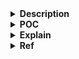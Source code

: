 <details>
<summary><strong>Description</strong></summary>
<p>

we will be trying to allocate partially overlapping chunks.

this time around, we will be doing so via expanding the size of an unsorted bin chunk, into an adjacent heap chunk we wish to allocate partially overlapping data into. Then, we will allocate that expanded chunk...

</p>
</details>

<details>
<summary><strong>POC</strong></summary>
<p>

> compiled with glibc `2.31`, `2.35`, `2.38` and `2.39`

```c
#include <stdio.h>
#include <stdlib.h>

void main() {
    setbuf(stdin, NULL); // disable buffering so _IO_FILE does not interfere with our heap
    setbuf(stdout, NULL);

    long *chunk0, *chunk1, *overlapping_chunk, *overlapping_chunk_end;

    chunk0 = malloc(0x420);
    chunk1 = malloc(0x80);

    free(chunk0);

    /*VULNERABILITY*/
    chunk0[-1] = 0x470 + 0x10; // expand the chunk0 (freed) size, overlapping with chunk1
    /*VULNERABILITY*/

    // this two fields need to fengshui depend on expanded size
    chunk1[8] = 0x470 + 0x10; // fake adjacent chunk prev_size
    chunk1[9] = 0x40; // fake adjacent chunk size

    overlapping_chunk = malloc(0x470); // allocate unsortedbin chunk via exact fit mechanism
    overlapping_chunk_end = (long *)((long)overlapping_chunk + 0x470 + 0x10);

    printf("overlapping chunk begin: %p\n", overlapping_chunk);
    printf("overlapping chunk end: %p\n", overlapping_chunk_end);
    printf("chunk 1: %p\n", chunk1);
}
```

</p>
</details>

<details>
<summary><strong>Explain</strong></summary>
<p>

so this process is going to be a bit simpler than previous techniques that produce more or less the same result.

**the first** thing we will have to do is free a chunk and have it inserted into the unsorted bin, that is adjacent to the chunk which we want to allocate again.

**the second** thing that we will need to do, is expand the size of the freed unsorted bin chunk, to expand it into the adjacent chunk, and contain the data which we want to overlap.

**the third** thing we will need to do is put a fake heap chunk header right after our expanded heap chunk, and put in heap metadata to match our expanded chunk. Also for this, I will put the size of the fake heap chunk to line up with the next actual heap chunk (help prevent potential issues).

**then** we will simply request from malloc, a chunk that is the exact size of the expanded unsorted bin chunk. It will get allocated, and just like that, we will have allocated the same block of memory twice.

in this context, we will start off with two chunks, one of size `0x430` and the other of size `0x90`. We will expand the `0x430` chunk `0x50` bytes. So we will set the size of the `0x430` chunk, to `0x480`. Then in the `0x90` chunk, `0x50` bytes after the actual heap chunk header, we will make a fake heap chunk header. We will set its `prev_size` to `0x480`, and the chunk size to `0x40`. Then, we will just allocate a chunk size of `0x480`, which will give us the overlapping chunk.

</p>
</details>

<details>
<summary><strong>Ref</strong></summary>
<p>

- https://github.com/guyinatuxedo/Shogun/blob/main/pwn_demos/unsorted_bin/exact_fit/readme.md

</p>
</details>
